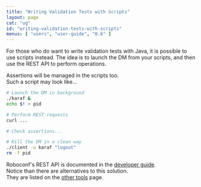 ```yaml
---
title: "Writing Validation Tests with Scripts"
layout: page
cat: "ug"
id: "writing-validation-tests-with-scripts"
menus: [ "users", "user-guide", "0.6" ]
---
```


For those who do want to write validation tests with Java, it is possible to
use scripts instead. The idea is to launch the DM from your scripts, and then
use the REST API to perform operations.

Assertions will be managed in the scripts too.  
Such a script may look like...

```bash
# Launch the DM in background
./karaf &
echo $! > pid

# Perform REST requests
curl ...

# Check assertions...

# Kill the DM in a clean way
./client -u karaf "logout"
rm -f pid
```

Roboconf's REST API is documented in the [developer guide](../developer-guide/developer-guide.html).  
Notice than there are alternatives to this solution.  
They are listed on the [other tools](other-tools.html) page.
